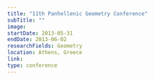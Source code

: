 ```yaml
---
title: "11th Panhellenic Geometry Conference"
subTitle: ""
image:
startDate: 2013-05-31
endDate: 2013-06-02
researchFields: Geometry
location: Athens, Greece
link: 
type: conference
---
```

